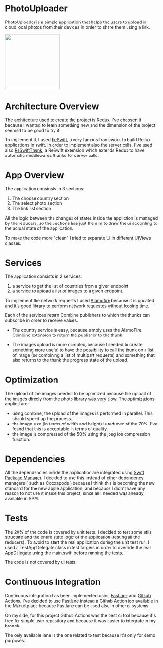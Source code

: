 # PhotoUploader

PhotoUploader is a simple application that helps the users to upload in cloud local photos from their devices in order to share them using a link.

<img src="https://github.com/Gioevi90/PhotoUpload/blob/main/Resources/demo.gif" width="180">

# Architecture Overview

The architecture used to create the project is Redux. I've choosen it because I wanted to learn something new and the dimension of the project seemed to be good to try it.

To implement it, I used [ReSwift](https://github.com/ReSwift/ReSwift), a very famous framework to build Redux applications in swift. In order to implement also the server calls, I've used also [ReSwiftThunk](https://github.com/ReSwift/ReSwift-Thunk), a ReSwift extension which extends Redux to have automatic middlewares thunks for server calls.

# App Overview

The application consinsts in 3 sections:

1. The choose country section
2. The select photo section
3. The link list section

All the logic between the changes of states inside the appliction is managed by the reducers, so the sections has just the aim to draw the ui according to the actual state of the application.

To make the code more "clean" I tried to separate UI in different UIViews classes.

# Services

The application consists in 2 services:

1. a service to get the list of countries from a given endpoint
2. a service to upload a list of images to a given endpoint.

To implement the network requests I used [Alamofire](https://github.com/Alamofire/Alamofire) because it is updated and it's good library to perform network requestes without loosing time.

Each of the services return Combine publishers to which the thunks can subscribe in order to receive values. 

* The country service is easy, because simply uses the AlamoFire Combine extension to return the publisher to the thunk

* The images upload is more complex, because I needed to create something more useful to have the possibility to call the thunk on a list of image (so combining a list of multipart requests) and something that also returns to the thunk the progress state of the upload.

# Optimization

The upload of the images needed to be optimized because the upload of the images direcly from the photo library was very slow. The optimizations applied are:

* using combine, the upload of the images is performed in parallel. This should speed up the process.
* the image size (in terms of width and height) is reduced of the 70%. I've found that this is acceptable in terms of quality.
* the image is compressed of the 50% using the jpeg ios compression function.

# Dependencies

All the dependencies inside the application are integrated using [Swift Package Manager](https://swift.org/package-manager/). I decided to use this instead of other dependency managers ( such as Cocoapods ) because I think this is becoming the new standard for the new apple application, and because I didn't have any reason to not use it inside this project, since all I needed was already available in SPM.

# Tests

The 20% of the code is covered by unit tests. I decided to test some utils structure and the entire state logic of the application (testing all the reducers). To avoid to start the real application during the unit test run, I used a TestAppDelegate class in test targers in order to override the real AppDelegate using the main.swift before running the tests.

The code is not covered by ui tests.

# Continuous Integration

Continuous integration has been implemented using [Fastlane](https://docs.fastlane.tools) and [Github Actions](https://github.com/features/actions). I've decided to use Fastlane instead a Github Action job available in the Marketplace because Fastlane can be used also in other ci systems. 

On my side, for this project Github Actions was the best ci tool because it's free for simple user repository and because it was easier to integrate in my branch.

The only available lane is the one related to test because it's only for demo purposes.